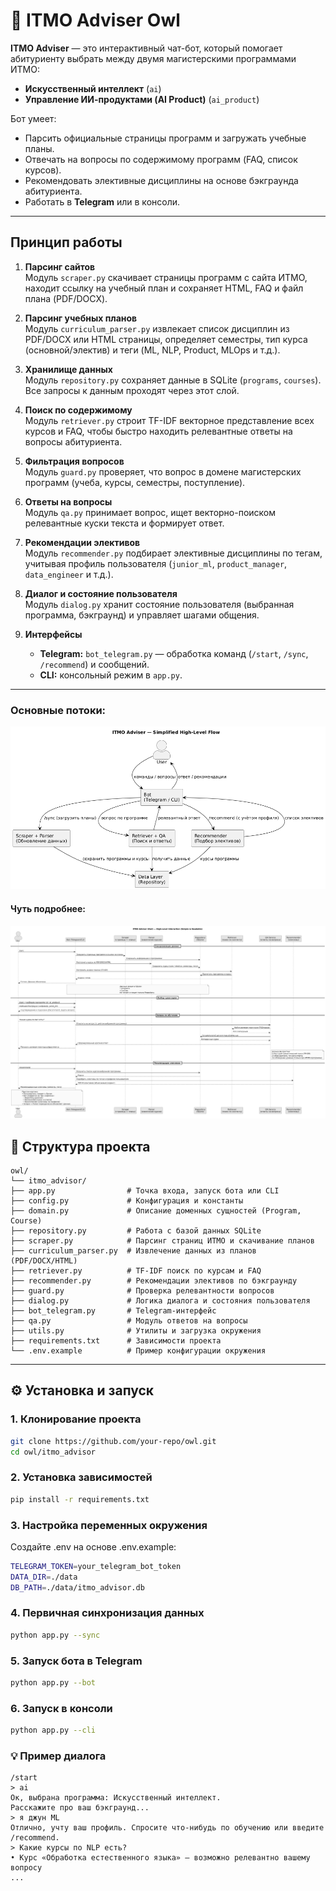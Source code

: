 # 🦉 ITMO Adviser Owl

**ITMO Adviser** — это интерактивный чат-бот, который помогает абитуриенту выбрать между двумя магистерскими программами ИТМО:

- **Искусственный интеллект** (`ai`)
- **Управление ИИ-продуктами (AI Product)** (`ai_product`)

Бот умеет:
- Парсить официальные страницы программ и загружать учебные планы.
- Отвечать на вопросы по содержимому программ (FAQ, список курсов).
- Рекомендовать элективные дисциплины на основе бэкграунда абитуриента.
- Работать в **Telegram** или в консоли.

---

## Принцип работы

1. **Парсинг сайтов**  
   Модуль `scraper.py` скачивает страницы программ с сайта ИТМО, находит ссылку на учебный план и сохраняет HTML, FAQ и файл плана (PDF/DOCX).

2. **Парсинг учебных планов**  
   Модуль `curriculum_parser.py` извлекает список дисциплин из PDF/DOCX или HTML страницы, определяет семестры, тип курса (основной/электив) и теги (ML, NLP, Product, MLOps и т.д.).

3. **Хранилище данных**  
   Модуль `repository.py` сохраняет данные в SQLite (`programs`, `courses`). Все запросы к данным проходят через этот слой.

4. **Поиск по содержимому**  
   Модуль `retriever.py` строит TF-IDF векторное представление всех курсов и FAQ, чтобы быстро находить релевантные ответы на вопросы абитуриента.

5. **Фильтрация вопросов**  
   Модуль `guard.py` проверяет, что вопрос в домене магистерских программ (учеба, курсы, семестры, поступление).

6. **Ответы на вопросы**  
   Модуль `qa.py` принимает вопрос, ищет векторно-поиском релевантные куски текста и формирует ответ.

7. **Рекомендации элективов**  
   Модуль `recommender.py` подбирает элективные дисциплины по тегам, учитывая профиль пользователя (`junior_ml`, `product_manager`, `data_engineer` и т.д.).

8. **Диалог и состояние пользователя**  
   Модуль `dialog.py` хранит состояние пользователя (выбранная программа, бэкграунд) и управляет шагами общения.

9. **Интерфейсы**  
   - **Telegram:** `bot_telegram.py` — обработка команд (`/start`, `/sync`, `/recommend`) и сообщений.  
   - **CLI:** консольный режим в `app.py`.

---
### Основные потоки:
![База](docs/d2.png)
#### Чуть подробнее:
![Чуть подробнее диаграмма последовательности](docs/d1.png)

## 📂 Структура проекта
````
owl/
└── itmo_advisor/
├── app.py                # Точка входа, запуск бота или CLI
├── config.py             # Конфигурация и константы
├── domain.py             # Описание доменных сущностей (Program, Course)
├── repository.py         # Работа с базой данных SQLite
├── scraper.py            # Парсинг страниц ИТМО и скачивание планов
├── curriculum_parser.py  # Извлечение данных из планов (PDF/DOCX/HTML)
├── retriever.py          # TF-IDF поиск по курсам и FAQ
├── recommender.py        # Рекомендации элективов по бэкграунду
├── guard.py              # Проверка релевантности вопросов
├── dialog.py             # Логика диалога и состояния пользователя
├── bot_telegram.py       # Telegram-интерфейс
├── qa.py                 # Модуль ответов на вопросы
├── utils.py              # Утилиты и загрузка окружения
├── requirements.txt      # Зависимости проекта
└── .env.example          # Пример конфигурации окружения
````

---

## ⚙️ Установка и запуск

### 1. Клонирование проекта
```bash
git clone https://github.com/your-repo/owl.git
cd owl/itmo_advisor
```

### 2. Установка зависимостей
```bash
pip install -r requirements.txt
```

### 3. Настройка переменных окружения
Создайте .env на основе .env.example:
```bash
TELEGRAM_TOKEN=your_telegram_bot_token
DATA_DIR=./data
DB_PATH=./data/itmo_advisor.db
```

### 4. Первичная синхронизация данных
```bash
python app.py --sync
```
### 5. Запуск бота в Telegram
```bash
python app.py --bot
```
### 6. Запуск в консоли
```bash
python app.py --cli
```

### 💡 Пример диалога
```
/start
> ai
Ок, выбрана программа: Искусственный интеллект.
Расскажите про ваш бэкграунд...
> я джун ML
Отлично, учту ваш профиль. Спросите что-нибудь по обучению или введите /recommend.
> Какие курсы по NLP есть?
• Курс «Обработка естественного языка» — возможно релевантно вашему вопросу
...
```

